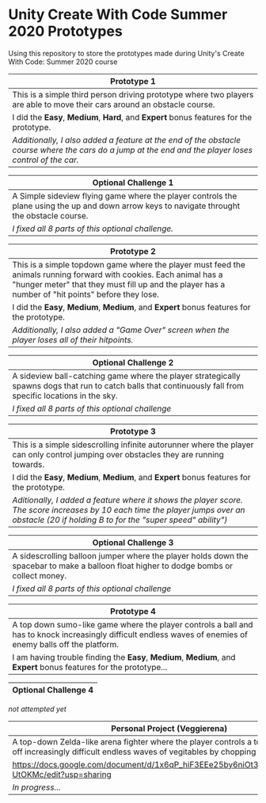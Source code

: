 # Unity Create With Code Summer 2020 Prototypes

Using this repository to store the prototypes made during Unity's Create With Code: Summer 2020 course

Prototype 1 |
----------- |
This is a simple third person driving prototype where two players are able to move their cars around an obstacle course. |
I did the <b>Easy</b>, <b>Medium</b>, <b>Hard</b>, and <b>Expert</b> bonus features for the prototype. |
<i>Additionally, I also added a feature at the end of the obstacle course where the cars do a jump at the end and the player loses control of the car. </i> |

Optional Challenge 1 |
-------------------- |
A Simple sideview flying game where the player controls the plane using the up and down arrow keys to navigate throught the obstacle course. |
<i>I fixed all 8 parts of this optional challenge. </i> |

Prototype 2 |
----------- |
This is a simple topdown game where the player must feed the animals running forward with cookies. Each animal has a "hunger meter" that they must fill up and the player has a number of "hit points" before they lose. |
I did the <b>Easy</b>, <b>Medium</b>, <b>Medium</b>, and <b>Expert</b> bonus features for the prototype. |
<i>Additionally, I also added a "Game Over" screen when the player loses all of their hitpoints. </i> |

Optional Challenge 2 |
-------------------- |
A sideview ball-catching game where the player strategically spawns dogs that run to catch balls that continuously fall from specific locations in the sky. | 
<i> I fixed all 8 parts of this optional challenge </i> |

Prototype 3 |
----------- |
This is a simple sidescrolling infinite autorunner where the player can only control jumping over obstacles they are running towards. |
I did the <b>Easy</b>, <b>Medium</b>, <b>Medium</b>, and <b>Expert</b> bonus features for the prototype. |
<i> Aditionally, I added a feature where it shows the player score. The score increases by 10 each time the player jumps over an obstacle (20 if holding B to for the "super speed" ability") </i>|

Optional Challenge 3 |
-------------------- |
A sidescrolling balloon jumper where the player holds down the spacebar to make a balloon float higher to dodge bombs or collect money. |
<i> I fixed all 8 parts of this optional challenge </i> |

Prototype 4 |
----------- |
A top down sumo-like game where the player controls a ball and has to knock increasingly difficult endless waves of enemies of enemy balls off the platform. | 
I am having trouble finding the <b>Easy</b>, <b>Medium</b>, <b>Medium</b>, and <b>Expert</b> bonus features for the prototype... | 

Optional Challenge 4 |
-------------------- |
<i> not attempted yet </i>

Personal Project (Veggierena)| 
----------- |
A top-down Zelda-like arena fighter where the player controls a tomatoe and fights off increasingly difficult endless waves of vegitables by chopping them up. | 
https://docs.google.com/document/d/1x6qP_hiF3EEe25by6niOt32D_yAkATl_Nrew-UtOKMc/edit?usp=sharing | 
<i>In progress... </i> | 
